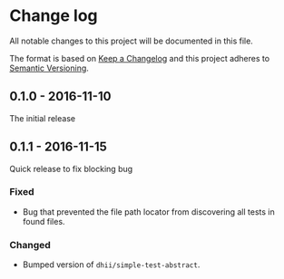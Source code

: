 # Change log
All notable changes to this project will be documented in this file.

The format is based on [Keep a Changelog](http://keepachangelog.com/)
and this project adheres to [Semantic Versioning](http://semver.org/).

## 0.1.0 - 2016-11-10
The initial release

## 0.1.1 - 2016-11-15
Quick release to fix blocking bug

### Fixed
- Bug that prevented the file path locator from discovering all tests in found files.

### Changed
- Bumped version of `dhii/simple-test-abstract`.
